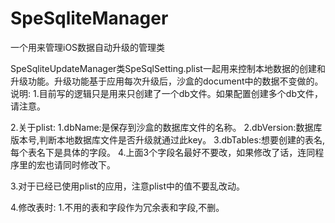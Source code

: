 # SpeSqliteManager
一个用来管理iOS数据自动升级的管理类

SpeSqliteUpdateManager类SpeSqlSetting.plist一起用来控制本地数据的创建和升级功能。升级功能基于应用每次升级后，沙盒的document中的数据不变做的。
说明:
1.目前写的逻辑只是用来只创建了一个db文件。如果配置创建多个db文件，请注意。

2.关于plist:
  1.dbName:是保存到沙盒的数据库文件的名称。
  2.dbVersion:数据库版本号,判断本地数据库文件是否升级就通过此key。
  3.dbTables:想要创建的表名,每个表名下是具体的字段。
  4.上面3个字段名最好不要改，如果修改了话，连同程序里的宏也请同时修改下。
  
3.对于已经已使用plist的应用，注意plist中的值不要乱改动。

4.修改表时:
  1.不用的表和字段作为冗余表和字段,不删。
